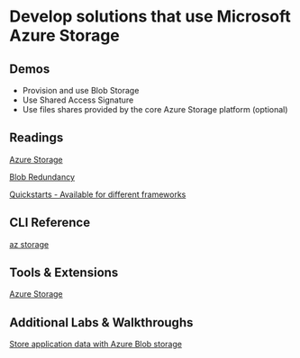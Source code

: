 # Develop solutions that use Microsoft Azure Storage

## Demos

- Provision and use Blob Storage
- Use Shared Access Signature
- Use files shares provided by the core Azure Storage platform (optional)

## Readings

[Azure Storage](https://docs.microsoft.com/en-us/azure/storage/)

[Blob Redundancy](https://docs.microsoft.com/en-us/azure/storage/common/storage-redundancy)

[Quickstarts - Available for different frameworks](https://docs.microsoft.com/en-us/azure/storage/blobs/storage-quickstart-blobs-java?tabs=powershell)

## CLI Reference

[az storage](https://docs.microsoft.com/en-us/cli/azure/storage?view=azure-cli-latest)

## Tools & Extensions

[Azure Storage](https://marketplace.visualstudio.com/items?itemName=ms-azuretools.vscode-azurestorage)

## Additional Labs & Walkthroughs

[Store application data with Azure Blob storage](https://docs.microsoft.com/en-us/learn/modules/store-app-data-with-azure-blob-storage/)
